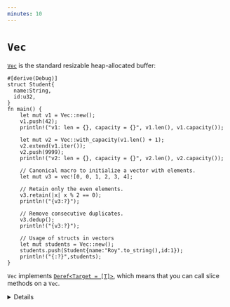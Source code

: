 ```yaml
---
minutes: 10
---
```


# `Vec`

[`Vec`][1] is the standard resizable heap-allocated buffer:

```rust,editable
#[derive(Debug)]
struct Student{
  name:String,
  id:u32,
}
fn main() {
    let mut v1 = Vec::new();
    v1.push(42);
    println!("v1: len = {}, capacity = {}", v1.len(), v1.capacity());

    let mut v2 = Vec::with_capacity(v1.len() + 1);
    v2.extend(v1.iter());
    v2.push(9999);
    println!("v2: len = {}, capacity = {}", v2.len(), v2.capacity());

    // Canonical macro to initialize a vector with elements.
    let mut v3 = vec![0, 0, 1, 2, 3, 4];

    // Retain only the even elements.
    v3.retain(|x| x % 2 == 0);
    println!("{v3:?}");

    // Remove consecutive duplicates.
    v3.dedup();
    println!("{v3:?}");

    // Usage of structs in vectors
    let mut students = Vec::new();
    students.push(Student{name:"Roy".to_string(),id:1});
    println!("{:?}",students);
}
```

`Vec` implements [`Deref<Target = [T]>`][2], which means that you can call slice
methods on a `Vec`.

[1]: https://doc.rust-lang.org/std/vec/struct.Vec.html
[2]: https://doc.rust-lang.org/std/vec/struct.Vec.html#deref-methods-%5BT%5D

<details>

- `Vec` is a type of collection, along with `String` and `HashMap`. The data it
  contains is stored on the heap. This means the amount of data doesn't need to
  be known at compile time. It can grow or shrink at runtime.
- Notice how `Vec<T>` is a generic type too, but you don't have to specify `T`
  explicitly. As always with Rust type inference, the `T` was established during
  the first `push` call.
- `vec![...]` is a canonical macro to use instead of `Vec::new()` and it
  supports adding initial elements to the vector.
- To index the vector you use `[` `]`, but they will panic if out of bounds.
  Alternatively, using `get` will return an `Option`. The `pop` function will
  remove the last element.
- Slices are covered on day 3. For now, students only need to know that a value
  of type `Vec` gives access to all of the documented slice methods, too.

</details>